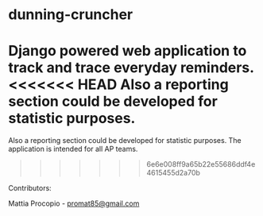 dunning-cruncher
================

Django powered web application to track and trace everyday reminders.
<<<<<<< HEAD
Also a reporting section could be developed for statistic purposes.
=======
Also a reporting section could be developed for statistic purposes. The application is intended for all AP teams.
>>>>>>> 6e6e008ff9a65b22e55686ddf4e4615455d2a70b

Contributors:

Mattia Procopio - promat85@gmail.com

